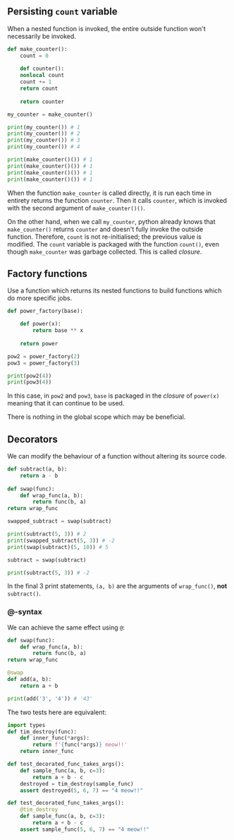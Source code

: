 ## Persisting `count` variable
When a nested function is invoked, the entire outside function won't necessarily be invoked.
```python
def make_counter():
	count = 0
	
	def counter():
	nonlocal count
	count += 1
	return count
	
	return counter

my_counter = make_counter()

print(my_counter()) # 1
print(my_counter()) # 2
print(my_counter()) # 3
print(my_counter()) # 4

print(make_counter()()) # 1
print(make_counter()()) # 1
print(make_counter()()) # 1
print(make_counter()()) # 1
```
When the function `make_counter` is called directly, it is run each time in entirety returns the function `counter`. Then it calls `counter`, which is invoked with the second argument of `make_counter()()`.

On the other hand, when we call `my_counter`, python already knows that `make_counter()` returns `counter` and doesn't fully invoke the outside function. Therefore, `count` is not re-initialised; the previous value is modified. The `count` variable is packaged with the function `count()`, even though `make_counter` was garbage collected. This is called *closure*.

## Factory functions
Use a function which returns its nested functions to build functions which do more specific jobs.
```python
def power_factory(base):

	def power(x):
		return base ** x
	
	return power

pow2 = power_factory(2)
pow3 = power_factory(3)

print(pow2(4))
print(pow3(4))
```
In this case, in `pow2` and `pow3`, `base` is packaged in the *closure* of `power(x)`  meaning that it can continue to be used.

There is nothing in the global scope which may be beneficial.

## Decorators
We can modify the behaviour of a function without altering its source code.
```python
def subtract(a, b):
	return a - b
	
def swap(func):
	def wrap_func(a, b):
		return func(b, a)
return wrap_func

swapped_subtract = swap(subtract)

print(subtract(5, 3)) # 2
print(swapped_subtract(5, 3)) # -2
print(swap(subtract)(5, 10)) # 5

subtract = swap(subtract)

print(subtract(5, 3)) # -2
```
In the final 3 print statements, `(a, b)` are the arguments of `wrap_func()`, **not** `subtract()`.
### @-syntax
We can achieve the same effect using `@`:
```python
def swap(func):
	def wrap_func(a, b):
		return func(b, a)
return wrap_func

@swap
def add(a, b):
	return a + b

print(add('3', '4')) # '43'
```

The two tests here are equivalent:
```python
import types
def tim_destroy(func):
	def inner_func(*args):
		return f'{func(*args)} meow!!'
	return inner_func

def test_decorated_func_takes_args():
	def sample_func(a, b, c=3):
		return a + b - c
	destroyed = tim_destroy(sample_func)
	assert destroyed(5, 6, 7) == "4 meow!!"

def test_decorated_func_takes_args():
	@tim_destroy
	def sample_func(a, b, c=3):
		return a + b - c
	assert sample_func(5, 6, 7) == "4 meow!!"
```
